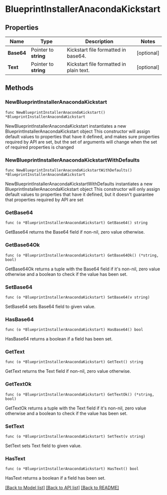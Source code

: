 # BlueprintInstallerAnacondaKickstart

## Properties

Name | Type | Description | Notes
------------ | ------------- | ------------- | -------------
**Base64** | Pointer to **string** | Kickstart file formatted in base64. | [optional] 
**Text** | Pointer to **string** | Kickstart file formatted in plain text. | [optional] 

## Methods

### NewBlueprintInstallerAnacondaKickstart

`func NewBlueprintInstallerAnacondaKickstart() *BlueprintInstallerAnacondaKickstart`

NewBlueprintInstallerAnacondaKickstart instantiates a new BlueprintInstallerAnacondaKickstart object
This constructor will assign default values to properties that have it defined,
and makes sure properties required by API are set, but the set of arguments
will change when the set of required properties is changed

### NewBlueprintInstallerAnacondaKickstartWithDefaults

`func NewBlueprintInstallerAnacondaKickstartWithDefaults() *BlueprintInstallerAnacondaKickstart`

NewBlueprintInstallerAnacondaKickstartWithDefaults instantiates a new BlueprintInstallerAnacondaKickstart object
This constructor will only assign default values to properties that have it defined,
but it doesn't guarantee that properties required by API are set

### GetBase64

`func (o *BlueprintInstallerAnacondaKickstart) GetBase64() string`

GetBase64 returns the Base64 field if non-nil, zero value otherwise.

### GetBase64Ok

`func (o *BlueprintInstallerAnacondaKickstart) GetBase64Ok() (*string, bool)`

GetBase64Ok returns a tuple with the Base64 field if it's non-nil, zero value otherwise
and a boolean to check if the value has been set.

### SetBase64

`func (o *BlueprintInstallerAnacondaKickstart) SetBase64(v string)`

SetBase64 sets Base64 field to given value.

### HasBase64

`func (o *BlueprintInstallerAnacondaKickstart) HasBase64() bool`

HasBase64 returns a boolean if a field has been set.

### GetText

`func (o *BlueprintInstallerAnacondaKickstart) GetText() string`

GetText returns the Text field if non-nil, zero value otherwise.

### GetTextOk

`func (o *BlueprintInstallerAnacondaKickstart) GetTextOk() (*string, bool)`

GetTextOk returns a tuple with the Text field if it's non-nil, zero value otherwise
and a boolean to check if the value has been set.

### SetText

`func (o *BlueprintInstallerAnacondaKickstart) SetText(v string)`

SetText sets Text field to given value.

### HasText

`func (o *BlueprintInstallerAnacondaKickstart) HasText() bool`

HasText returns a boolean if a field has been set.


[[Back to Model list]](../README.md#documentation-for-models) [[Back to API list]](../README.md#documentation-for-api-endpoints) [[Back to README]](../README.md)


